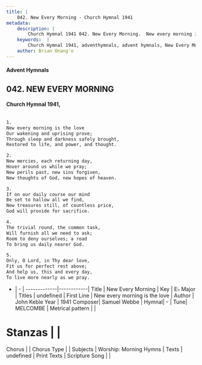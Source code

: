 ```yaml
---
title: |
    042. New Every Morning - Church Hymnal 1941
metadata:
    description: |
        Church Hymnal 1941 042. New Every Morning.  New every morning is the love  Our wakening and uprising prove;  Through sleep and darkness safely brought,  Restored to life, and power, and thought.  
    keywords:  |
        Church Hymnal 1941, adventhymnals, advent hymnals, New Every Morning, New every morning is the love. 
    author: Brian Onang'o
---
```


#### Advent Hymnals
## 042. NEW EVERY MORNING
####  Church Hymnal 1941,

```txt

1.
New every morning is the love 
Our wakening and uprising prove; 
Through sleep and darkness safely brought, 
Restored to life, and power, and thought. 

2.
New mercies, each returning day, 
Hover around us while we pray; 
New perils past, new sins forgiven, 
New thoughts of God, new hopes of heaven. 

3.
If on our daily course our mind 
Be set to hallow all we find, 
New treasures still, of countless price, 
God will provide for sacrifice. 

4.
The trivial round, the common task, 
Will furnish all we need to ask; 
Room to deny ourselves; a road 
To bring us daily nearer God. 

5.
Only, O Lord, in Thy dear love, 
Fit us for perfect rest above; 
And help us, this and every day, 
To live more nearly as we pray.


```

- |   -  |
-------------|------------|
Title | New Every Morning |
Key | E♭ Major |
Titles | undefined |
First Line | New every morning is the love |
Author | John Keble
Year | 1941
Composer| Samuel Webbe |
Hymnal|  - |
Tune| MELCOMBE |
Metrical pattern | |
# Stanzas |  |
Chorus |  |
Chorus Type |  |
Subjects | Worship: Morning Hymns |
Texts | undefined |
Print Texts | 
Scripture Song |  |
    

